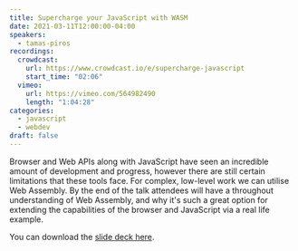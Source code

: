 ```yaml
---
title: Supercharge your JavaScript with WASM
date: 2021-03-11T12:00:00-04:00
speakers:
  - tamas-piros
recordings:
  crowdcast:
    url: https://www.crowdcast.io/e/supercharge-javascript
    start_time: "02:06"
  vimeo:
    url: https://vimeo.com/564982490
    length: "1:04:28"
categories:
  - javascript
  - webdev
draft: false
---
```


Browser and Web APIs along with JavaScript have seen an incredible amount of development and progress, however there are still certain limitations that these tools face. For complex, low-level work we can utilise Web Assembly. By the end of the talk attendees will have a throughout understanding of Web Assembly, and why it's such a great option for extending the capabilities of the browser and JavaScript via a real life example.

You can download the [slide deck here](/slides/WebAssembly.pdf).
